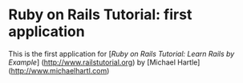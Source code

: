 # Ruby on Rails Tutorial: first application

This is the first application for [*Ruby on Rails Tutorial: Learn Rails by Example*] (http://www.railstutorial.org) by [Michael Hartle] (http://www.michaelhartl.com)